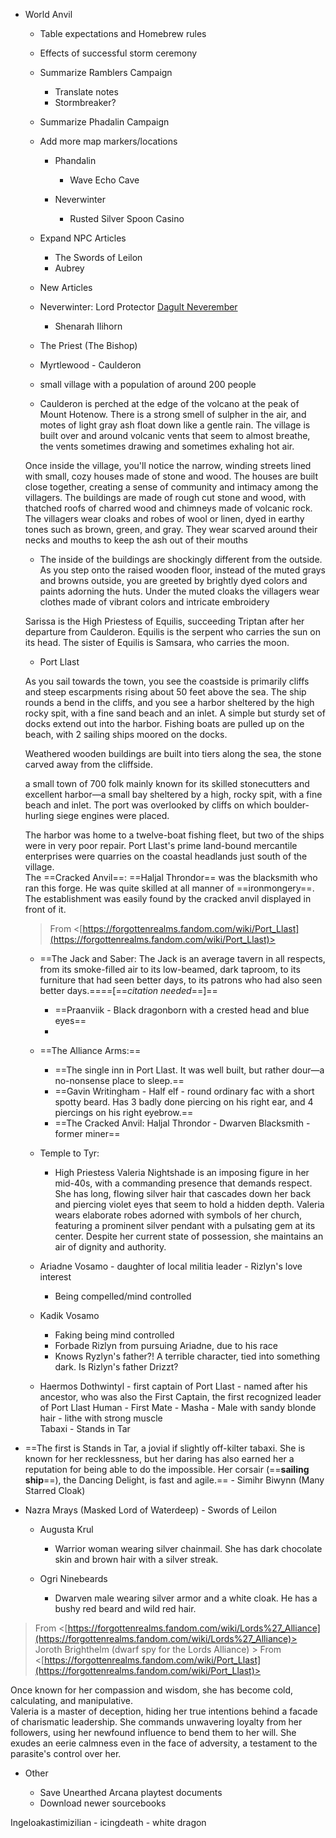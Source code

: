 - World Anvil
    
    - Table expectations and Homebrew rules
    - Effects of successful storm ceremony
    - Summarize Ramblers Campaign
        
        - Translate notes
        - Stormbreaker?
    - Summarize Phadalin Campaign
    - Add more map markers/locations
        
        - Phandalin
            
            - Wave Echo Cave
        - Neverwinter
            
            - Rusted Silver Spoon Casino
              
              
              
            
    - Expand NPC Articles
        
        - The Swords of Leilon
        - Aubrey
    - New Articles
    - Neverwinter: Lord Protector [Dagult Neverember](https://forgottenrealms.fandom.com/wiki/Dagult_Neverember)
        
        - Shenarah Ilihorn
    
    - The Priest (The Bishop)
    - Myrtlewood - Caulderon
    
    - small village with a population of around 200 people
    - Caulderon is perched at the edge of the volcano at the peak of Mount Hotenow. There is a strong smell of sulpher in the air, and motes of light gray ash float down like a gentle rain. The village is built over and around volcanic vents that seem to almost breathe, the vents sometimes drawing and sometimes exhaling hot air.
    
    Once inside the village, you'll notice the narrow, winding streets lined with small, cozy houses made of stone and wood. The houses are built close together, creating a sense of community and intimacy among the villagers. The buildings are made of rough cut stone and wood, with thatched roofs of charred wood and chimneys made of volcanic rock. The villagers wear cloaks and robes of wool or linen, dyed in earthy tones such as brown, green, and gray. They wear scarved around their necks and mouths to keep the ash out of their mouths
    
    - The inside of the buildings are shockingly different from the outside. As you step onto the raised wooden floor, instead of the muted grays and browns outside, you are greeted by brightly dyed colors and paints adorning the huts. Under the muted cloaks the villagers wear clothes made of vibrant colors and intricate embroidery
      
    
    Sarissa is the High Priestess of Equilis, succeeding Triptan after her departure from Caulderon. Equilis is the serpent who carries the sun on its head. The sister of Equilis is Samsara, who carries the moon.
     - Port Llast
    
    As you sail towards the town, you see the coastside is primarily cliffs and steep escarpments rising about 50 feet above the sea. The ship rounds a bend in the cliffs, and you see a harbor sheltered by the high rocky spit, with a fine sand beach and an inlet. A simple but sturdy set of docks extend out into the harbor. Fishing boats are pulled up on the beach, with 2 sailing ships moored on the docks.
    
      
    
    Weathered wooden buildings are built into tiers along the sea, the stone carved away from the cliffside.
    
      
    
    a small town of 700 folk mainly known for its skilled stonecutters and excellent harbor—a small bay sheltered by a high, rocky spit, with a fine beach and inlet. The port was overlooked by cliffs on which boulder-hurling siege engines were placed.
    
      
    
    The harbor was home to a twelve-boat fishing fleet, but two of the ships were in very poor repair. Port Llast's prime land-bound mercantile enterprises were quarries on the coastal headlands just south of the village.  
    The ==Cracked Anvil==: ==Haljal Throndor== was the blacksmith who ran this forge. He was quite skilled at all manner of ==ironmongery==. The establishment was easily found by the cracked anvil displayed in front of it.
    
      
    > From <[https://forgottenrealms.fandom.com/wiki/Port_Llast](https://forgottenrealms.fandom.com/wiki/Port_Llast)>  
      
    - ==The Jack and Saber: The Jack is an average tavern in all respects, from its smoke-filled air to its low-beamed, dark taproom, to its furniture that had seen better days, to its patrons who had also seen better days.====[==_citation needed_==]==
        
        - ==Praanviik - Black dragonborn with a crested head and blue eyes==
        -   
            
    - ==The Alliance Arms:==
        
        - ==The single inn in Port Llast. It was well built, but rather dour—a no-nonsense place to sleep.==
        - ==Gavin Writingham - Half elf - round ordinary fac with a short spotty beard. Has 3 badly done piercing on his right ear, and 4 piercings on his right eyebrow.==
        - ==The Cracked Anvil: Haljal Throndor - Dwarven Blacksmith - former miner==
    - Temple to Tyr:
        
        - High Priestess Valeria Nightshade is an imposing figure in her mid-40s, with a commanding presence that demands respect. She has long, flowing silver hair that cascades down her back and piercing violet eyes that seem to hold a hidden depth. Valeria wears elaborate robes adorned with symbols of her church, featuring a prominent silver pendant with a pulsating gem at its center. Despite her current state of possession, she maintains an air of dignity and authority.
      
      
    - Ariadne Vosamo - daughter of local militia leader - Rizlyn's love interest
        
        - Being compelled/mind controlled
    - Kadik Vosamo
        
        - Faking being mind controlled
        - Forbade Rizlyn from pursuing Ariadne, due to his race
        - Knows Ryzlyn's father?! A terrible character, tied into something dark. Is Rizlyn's father Drizzt?
    
    - Haermos Dothwintyl - first captain of Port Llast - named after his ancestor, who was also the First Captain, the first recognized leader of Port Llast 
Human - First Mate - Masha - Male with sandy blonde hair - lithe with strong muscle  
Tabaxi - Stands in Tar
 - ==The first is Stands in Tar, a jovial if slightly off-kilter tabaxi. She is known for her recklessness, but her daring has also earned her a reputation for being able to do the impossible. Her corsair (==**sailing ship**==), the Dancing Delight, is fast and agile.== - Simihr Biwynn (Many Starred Cloak)
- Nazra Mrays (Masked Lord of Waterdeep) - Swords of Leilon
    
    - Augusta Krul
        
        - Warrior woman wearing silver chainmail. She has dark chocolate skin and brown hair with a silver streak.
    - Ogri Ninebeards
        
        - Dwarven male wearing silver armor and a white cloak. He has a bushy red beard and wild red hair.
      
> From <[https://forgottenrealms.fandom.com/wiki/Lords%27_Alliance](https://forgottenrealms.fandom.com/wiki/Lords%27_Alliance)>   
Joroth Brighthelm (dwarf spy for the Lords Alliance)
             > From <[https://forgottenrealms.fandom.com/wiki/Port_Llast](https://forgottenrealms.fandom.com/wiki/Port_Llast)>     

Once known for her compassion and wisdom, she has become cold, calculating, and manipulative.  
Valeria is a master of deception, hiding her true intentions behind a facade of charismatic leadership. She commands unwavering loyalty from her followers, using her newfound influence to bend them to her will. She exudes an eerie calmness even in the face of adversity, a testament to the parasite's control over her.
          
- Other
    
    - Save Unearthed Arcana playtest documents
    - Download newer sourcebooks
      
    
 
Ingeloakastimizilian - icingdeath - white dragon